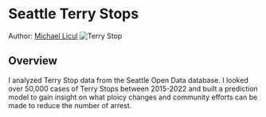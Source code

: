 # Seattle Terry Stops
Author: [Michael Licul](mailto:liculm315@gmail.com)
![Terry Stop](https://i0.wp.com/daiglelawgroup.com/wp-content/uploads/2019/09/terry-stop-vs-arrest.jpg?fit=2000%2C1000&ssl=1)

## Overview 
I analyzed Terry Stop data from the Seattle Open Data database. I looked over 50,000 cases of Terry Stops between 2015-2022 and built a prediction model to gain insight on what ploicy changes and community efforts can be made to reduce the number of arrest. 

## 
